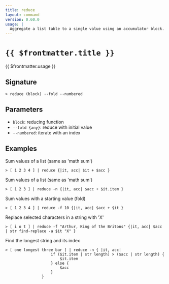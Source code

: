 ```yaml
---
title: reduce
layout: command
version: 0.60.0
usage: |
  Aggregate a list table to a single value using an accumulator block.
---
```


# `{{ $frontmatter.title }}`

<div style='white-space: pre-wrap;'>{{ $frontmatter.usage }}</div>

## Signature

```> reduce (block) --fold --numbered```

## Parameters

 -  `block`: reducing function
 -  `--fold {any}`: reduce with initial value
 -  `--numbered`: iterate with an index

## Examples

Sum values of a list (same as 'math sum')
```shell
> [ 1 2 3 4 ] | reduce {|it, acc| $it + $acc }
```

Sum values of a list (same as 'math sum')
```shell
> [ 1 2 3 ] | reduce -n {|it, acc| $acc + $it.item }
```

Sum values with a starting value (fold)
```shell
> [ 1 2 3 4 ] | reduce -f 10 {|it, acc| $acc + $it }
```

Replace selected characters in a string with 'X'
```shell
> [ i o t ] | reduce -f "Arthur, King of the Britons" {|it, acc| $acc | str find-replace -a $it "X" }
```

Find the longest string and its index
```shell
> [ one longest three bar ] | reduce -n { |it, acc|
                    if ($it.item | str length) > ($acc | str length) {
                        $it.item
                    } else {
                        $acc
                    }
                }
```
